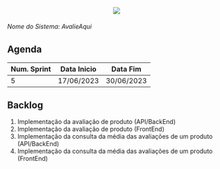 <div align=center>
  <img src="../imagens/INFVertical.jpg">
</div>

###### Nome do Sistema: AvalieAqui

## Agenda

| **Num. Sprint** | **Data Inicio** | **Data Fim** |
| --------------- | --------------- | ------------ |
| 5               | 17/06/2023      | 30/06/2023   |

## Backlog

1. Implementação da avaliação de produto (API/BackEnd)
2. Implementação da avaliação de produto (FrontEnd)
3. Implementação da consulta da média das avaliações de um produto (API/BackEnd)
4. Implementação da consulta da média das avaliações de um produto (FrontEnd)
